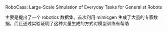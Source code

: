 RoboCasa: Large-Scale Simulation of  Everyday Tasks for Generalist Robots

主要是提出了一个 robotics 数据集。首次利用 mimicgen 生成了大量的专家数据，而且通过实验证明了这种大量生成的方式对模型训练有帮助